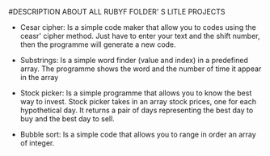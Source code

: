 #DESCRIPTION ABOUT ALL RUBYF FOLDER' S LITLE PROJECTS

  * Cesar cipher: Is a simple code maker that allow you to codes using the ceasr' cipher method. Just have to enter your text and the shift number, then the   programme will generate a new code.

  * Substrings: Is a simple word finder (value and index) in a predefined array. The programme shows the word and the number of time it appear in the array

  * Stock picker: Is a simple programme that allows you to know the best way to invest. Stock picker takes in an array stock prices, one for each hypothetical day. It returns a pair of days representing the best day to buy and the best day to sell. 

  * Bubble sort: Is a simple code that allows you to range in order an array of integer. 